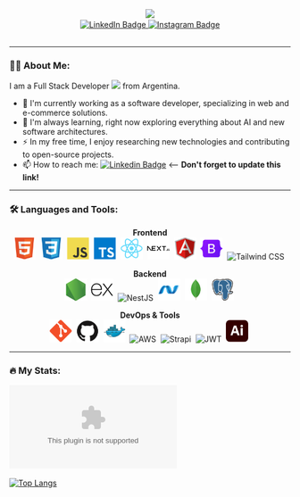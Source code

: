 <div id="header" align="center">
  <img src="https://media.giphy.com/media/M9gbBd9nbDrOTu1Mqx/giphy.gif" width="100"/>
</div>

<div id="badges" align="center">
  <a href="YOUR_LINKEDIN_PROFILE_URL">
    <img src="https://img.shields.io/badge/LinkedIn-blue?style=for-the-badge&logo=linkedin&logoColor=white" alt="LinkedIn Badge"/>
  </a>
  <a href="YOUR_INSTAGRAM_PROFILE_URL">
    <img src="https://img.shields.io/badge/Instagram-E4405F?style=for-the-badge&logo=instagram&logoColor=white" alt="Instagram Badge"/>
  </a>
</div>

<div align="center">
  <img src="https://komarev.com/ghpvc/?username=JackShaw32&style=flat-square&color=blue" alt=""/>
</div>

---

### :man_technologist: About Me:

I am a Full Stack Developer <img src="https://media.giphy.com/media/WUlplcMpOCEmTGBtBW/giphy.gif" width="30"> from Argentina.

- :telescope: I'm currently working as a software developer, specializing in web and e-commerce solutions.
- :seedling: I'm always learning, right now exploring everything about AI and new software architectures.
- :zap: In my free time, I enjoy researching new technologies and contributing to open-source projects.
- :mailbox: How to reach me: [![Linkedin Badge](https://img.shields.io/badge/-YOUR_USERNAME-blue?style=flat&logo=Linkedin&logoColor=white)](YOUR_LINKEDIN_PROFILE_URL) <-- **Don't forget to update this link!**

---

### :hammer_and_wrench: Languages and Tools:

<p align="center">
  <b>Frontend</b><br>
  <img src="https://raw.githubusercontent.com/devicons/devicon/master/icons/html5/html5-original.svg" title="HTML5" alt="HTML5" width="40" height="40"/>&nbsp;
  <img src="https://raw.githubusercontent.com/devicons/devicon/master/icons/css3/css3-original.svg" title="CSS3" alt="CSS3" width="40" height="40"/>&nbsp;
  <img src="https://raw.githubusercontent.com/devicons/devicon/master/icons/javascript/javascript-original.svg" title="JavaScript" alt="JavaScript" width="40" height="40"/>&nbsp;
  <img src="https://raw.githubusercontent.com/devicons/devicon/master/icons/typescript/typescript-original.svg" title="TypeScript" alt="TypeScript" width="40" height="40"/>&nbsp;
  <img src="https://raw.githubusercontent.com/devicons/devicon/master/icons/react/react-original.svg" title="React" alt="React" width="40" height="40"/>&nbsp;
  <img src="https://raw.githubusercontent.com/devicons/devicon/master/icons/nextjs/nextjs-original-wordmark.svg" title="Next.js" alt="Next.js" width="40" height="40"/>&nbsp;
  <img src="https://raw.githubusercontent.com/devicons/devicon/master/icons/angularjs/angularjs-original.svg" title="Angular" alt="Angular" width="40" height="40"/>&nbsp;
  <img src="https://raw.githubusercontent.com/devicons/devicon/master/icons/bootstrap/bootstrap-original.svg" title="Bootstrap" alt="Bootstrap" width="40" height="40"/>&nbsp;
  <img src="https://cdn.jsdelivr.net/gh/devicons/devicon@latest/icons/tailwindcss/tailwindcss-original.svg" title="Tailwind CSS" alt="Tailwind CSS" width="40" height="40"/>&nbsp;
</p>

<p align="center">
  <b>Backend</b><br>
  <img src="https://raw.githubusercontent.com/devicons/devicon/master/icons/nodejs/nodejs-original.svg" title="Node.js" alt="Node.js" width="40" height="40"/>&nbsp;
  <img src="https://raw.githubusercontent.com/devicons/devicon/master/icons/express/express-original.svg" title="Express.js" alt="Express.js" width="40" height="40"/>&nbsp;
  <img src="https://cdn.jsdelivr.net/gh/devicons/devicon@latest/icons/nestjs/nestjs-original.svg" title="NestJS" alt="NestJS" width="40" height="40"/>&nbsp;
  <img src="https://raw.githubusercontent.com/devicons/devicon/master/icons/dot-net/dot-net-original.svg" title=".NET" alt=".NET" width="40" height="40"/>&nbsp;
  <img src="https://raw.githubusercontent.com/devicons/devicon/master/icons/mongodb/mongodb-original.svg" title="MongoDB" alt="MongoDB" width="40" height="40"/>&nbsp;
  <img src="https://raw.githubusercontent.com/devicons/devicon/master/icons/postgresql/postgresql-original.svg" title="PostgreSQL" alt="PostgreSQL" width="40" height="40"/>&nbsp;
</p>

<p align="center">
  <b>DevOps & Tools</b><br>
  <img src="https://raw.githubusercontent.com/devicons/devicon/master/icons/git/git-original.svg" title="Git" alt="Git" width="40" height="40"/>&nbsp;
  <img src="https://raw.githubusercontent.com/devicons/devicon/master/icons/github/github-original.svg" title="GitHub" alt="GitHub" width="40" height="40"/>&nbsp;
  <img src="https://raw.githubusercontent.com/devicons/devicon/master/icons/docker/docker-original.svg" title="Docker" alt="Docker" width="40" height="40"/>&nbsp;
  <img src="https://cdn.jsdelivr.net/gh/devicons/devicon@latest/icons/amazonwebservices/amazonwebservices-original-wordmark.svg" title="AWS" alt="AWS" width="40" height="40"/>&nbsp;
  <img src="https://cdn.jsdelivr.net/gh/devicons/devicon@latest/icons/strapi/strapi-original.svg" title="Strapi" alt="Strapi" width="40" height="40"/>&nbsp;
  <img src="https://jwt.io/img/pic_logo.svg" title="JWT" alt="JWT" width="40" height="40"/>&nbsp;
  <img src="https://raw.githubusercontent.com/devicons/devicon/master/icons/illustrator/illustrator-plain.svg" title="Adobe Illustrator" alt="Adobe Illustrator" width="40" height="40"/>&nbsp;
</p>

---

### :fire: My Stats:
[![GitHub Streak](http.github-readme-streak-stats.herokuapp.com?user=JackShaw32&theme=dark&background=000000)](https://git.io/streak-stats)

[![Top Langs](https://github-readme-stats.vercel.app/api/top-langs/?username=JackShaw32&layout=compact&theme=vision-friendly-dark)](https://github.com/anuraghazra/github-readme-stats)
